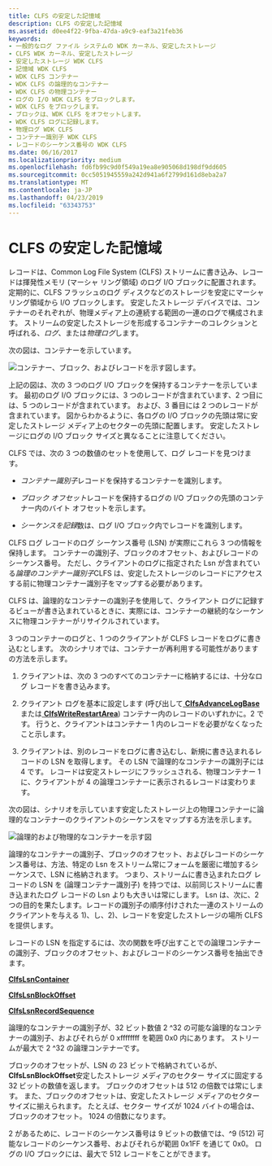 ```yaml
---
title: CLFS の安定した記憶域
description: CLFS の安定した記憶域
ms.assetid: d0ee4f22-9fba-47da-a9c9-eaf3a21feb36
keywords:
- 一般的なログ ファイル システムの WDK カーネル、安定したストレージ
- CLFS WDK カーネル、安定したストレージ
- 安定したストレージ WDK CLFS
- 記憶域 WDK CLFS
- WDK CLFS コンテナー
- WDK CLFS の論理的なコンテナー
- WDK CLFS の物理コンテナー
- ログの I/O WDK CLFS をブロックします。
- WDK CLFS をブロックします。
- ブロックは、WDK CLFS をオフセットします。
- WDK CLFS ログに記録します。
- 物理ログ WDK CLFS
- コンテナー識別子 WDK CLFS
- レコードのシーケンス番号の WDK CLFS
ms.date: 06/16/2017
ms.localizationpriority: medium
ms.openlocfilehash: fd6fb99c9d0f549a19ea8e905068d198df9dd605
ms.sourcegitcommit: 0cc5051945559a242d941a6f2799d161d8eba2a7
ms.translationtype: MT
ms.contentlocale: ja-JP
ms.lasthandoff: 04/23/2019
ms.locfileid: "63343753"
---
```

# <a name="clfs-stable-storage"></a>CLFS の安定した記憶域





レコードは、Common Log File System (CLFS) ストリームに書き込み、レコードは揮発性メモリ (マーシャ リング領域) のログ I/O ブロックに配置されます。 定期的に、CLFS フラッシュのログ ディスクなどのストレージを安定にマーシャ リング領域から I/O ブロックします。 安定したストレージ デバイスでは、コンテナーのそれぞれが、物理メディア上の連続する範囲の一連のログで構成されます。 ストリームの安定したストレージを形成するコンテナーのコレクションと呼ばれる、*ログ*、または*物理ログ*します。

次の図は、コンテナーを示しています。

![コンテナー、ブロック、およびレコードを示す図します。](images/clfscontainers.gif)

上記の図は、次の 3 つのログ I/O ブロックを保持するコンテナーを示しています。 最初のログ I/O ブロックには、3 つのレコードが含まれています、2 つ目には、5 つのレコードが含まれています。 および、3 番目には 2 つのレコードが含まれています。 図からわかるように、各ログの I/O ブロックの先頭は常に安定したストレージ メディア上のセクターの先頭に配置します。 安定したストレージにログの I/O ブロック サイズと異なることに注意してください。

CLFS では、次の 3 つの数値のセットを使用して、ログ レコードを見つけます。

-   *コンテナー識別子*レコードを保持するコンテナーを識別します。

-   *ブロック オフセット*レコードを保持するログの I/O ブロックの先頭のコンテナー内のバイト オフセットを示します。

-   *シーケンスを記録*数は、ログ I/O ブロック内でレコードを識別します。

CLFS ログ レコードのログ シーケンス番号 (LSN) が実際にこれら 3 つの情報を保持します。 コンテナーの識別子、ブロックのオフセット、およびレコードのシーケンス番号。 ただし、クライアントのログに指定された Lsn が含まれている*論理のコンテナー識別子*CLFS は、安定したストレージのレコードにアクセスする前に物理コンテナー識別子をマップする必要があります。

CLFS は、論理的なコンテナーの識別子を使用して、クライアント ログに記録するビューが書き込まれているときに、実際には、コンテナーの継続的なシーケンスに物理コンテナーがリサイクルされています。

3 つのコンテナーのログと、1 つのクライアントが CLFS レコードをログに書き込むとします。 次のシナリオでは、コンテナーが再利用する可能性がありますの方法を示します。

1.  クライアントは、次の 3 つのすべてのコンテナーに格納するには、十分なログ レコードを書き込みます。

2.  クライアント ログを基本に設定します (呼び出して[ **ClfsAdvanceLogBase** ](https://msdn.microsoft.com/library/windows/hardware/ff540773)または[ **ClfsWriteRestartArea**](https://msdn.microsoft.com/library/windows/hardware/ff541770)) コンテナー内のレコードのいずれかに。2 です。 行うと、クライアントはコンテナー 1 内のレコードを必要がなくなったこと示します。

3.  クライアントは、別のレコードをログに書き込むし、新規に書き込まれるレコードの LSN を取得します。 その LSN で論理的なコンテナーの識別子には 4 です。 レコードは安定ストレージにフラッシュされる、物理コンテナー 1 に、クライアントが 4 の論理コンテナーに表示されるレコードは変わります。

次の図は、シナリオを示しています安定したストレージ上の物理コンテナーに論理的なコンテナーのクライアントのシーケンスをマップする方法を示します。

![論理的および物理的なコンテナーを示す図](images/clfslogicalcontainers.gif)

論理的なコンテナーの識別子、ブロックのオフセット、およびレコードのシーケンス番号は、方法、特定の Lsn をストリーム常にフォームを厳密に増加するシーケンスで、LSN に格納されます。 つまり、ストリームに書き込まれたログ レコードの LSN を (論理コンテナー識別子) を持つでは、以前同じストリームに書き込まれたログ レコードの Lsn よりも大きいは常にします。 Lsn は、次に、2 つの目的を果たします。レコードの識別子の順序付けされた一連のストリームのクライアントを与える 1)、し、2)、レコードを安定したストレージの場所 CLFS を提供します。

レコードの LSN を指定するには、次の関数を呼び出すことでの論理コンテナーの識別子、ブロックのオフセット、およびレコードのシーケンス番号を抽出できます。

[**ClfsLsnContainer**](https://msdn.microsoft.com/library/windows/hardware/ff541573)

[**ClfsLsnBlockOffset**](https://msdn.microsoft.com/library/windows/hardware/ff541569)

[**ClfsLsnRecordSequence**](https://msdn.microsoft.com/library/windows/hardware/ff541615)

論理的なコンテナーの識別子が、32 ビット数値 2 ^32 の可能な論理的なコンテナーの識別子、およびそれらが 0 xffffffff を範囲 0x0 内にあります。 ストリームが最大で 2 ^32 の論理コンテナーです。

ブロックのオフセットが、LSN の 23 ビットで格納されているが、 **ClfsLsnBlockOffset**安定したストレージ メディアのセクター サイズに固定する 32 ビットの数値を返します。 ブロックのオフセットは 512 の倍数では常にします。 また、ブロックのオフセットは、安定したストレージ メディアのセクター サイズに揃えられます。 たとえば、セクター サイズが 1024 バイトの場合は、ブロックのオフセット。 1024 の倍数になります。

2 があるために、レコードのシーケンス番号は 9 ビットの数値では、^9 (512) 可能なレコードのシーケンス番号、およびそれらが範囲 0x1FF を通じて 0x0。 ログの I/O ブロックには、最大で 512 レコードをことができます。

 

 




